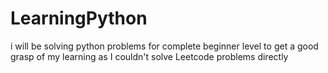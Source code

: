 # LearningPython
i will be solving python problems for complete beginner level to get a good grasp of my learning as I couldn't solve Leetcode problems directly  
